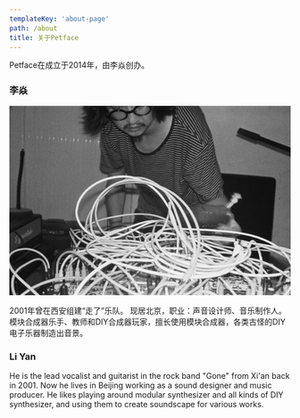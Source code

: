 ```yaml
---
templateKey: 'about-page'
path: /about
title: 关于Petface
---
```



Petface在成立于2014年，由李焱创办。

### 李焱

![李焱](/static/img/liyan.png)

2001年曾在西安组建“⾛了”乐队。
现居北京，职业：声⾳设计师、⾳乐制作人。模块合成器乐手、教师和DIY合成器玩家，擅长使用模块合成器，各类古怪的DIY电子乐器制造出音景。

### Li Yan

He is the lead vocalist and guitarist in the rock band "Gone" from Xi'an back in 2001.
Now he lives in Beijing working as a sound designer and music producer. He likes playing around modular synthesizer and all kinds of DIY synthesizer, and using them to create soundscape for various works.
